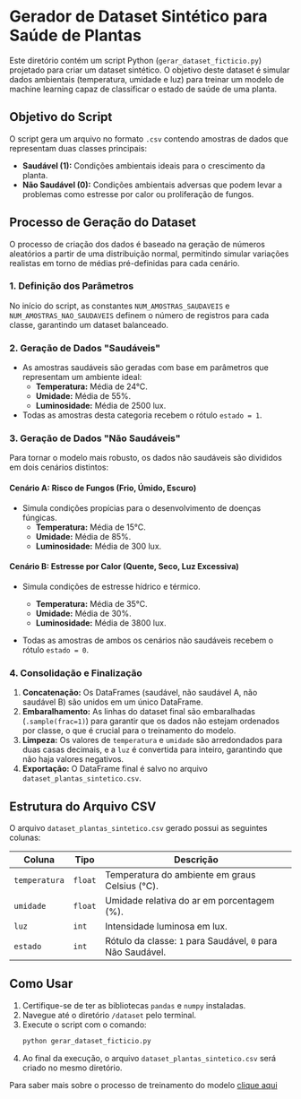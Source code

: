 # Gerador de Dataset Sintético para Saúde de Plantas

Este diretório contém um script Python (`gerar_dataset_ficticio.py`) projetado para criar um dataset sintético. O objetivo deste dataset é simular dados ambientais (temperatura, umidade e luz) para treinar um modelo de machine learning capaz de classificar o estado de saúde de uma planta.

## Objetivo do Script

O script gera um arquivo no formato `.csv` contendo amostras de dados que representam duas classes principais:

- **Saudável (1):** Condições ambientais ideais para o crescimento da planta.
- **Não Saudável (0):** Condições ambientais adversas que podem levar a problemas como estresse por calor ou proliferação de fungos.

## Processo de Geração do Dataset

O processo de criação dos dados é baseado na geração de números aleatórios a partir de uma distribuição normal, permitindo simular variações realistas em torno de médias pré-definidas para cada cenário.

### 1. Definição dos Parâmetros

No início do script, as constantes `NUM_AMOSTRAS_SAUDAVEIS` e `NUM_AMOSTRAS_NAO_SAUDAVEIS` definem o número de registros para cada classe, garantindo um dataset balanceado.

### 2. Geração de Dados "Saudáveis"

- As amostras saudáveis são geradas com base em parâmetros que representam um ambiente ideal:
  - **Temperatura:** Média de 24°C.
  - **Umidade:** Média de 55%.
  - **Luminosidade:** Média de 2500 lux.
- Todas as amostras desta categoria recebem o rótulo `estado = 1`.

### 3. Geração de Dados "Não Saudáveis"

Para tornar o modelo mais robusto, os dados não saudáveis são divididos em dois cenários distintos:

#### Cenário A: Risco de Fungos (Frio, Úmido, Escuro)
- Simula condições propícias para o desenvolvimento de doenças fúngicas.
  - **Temperatura:** Média de 15°C.
  - **Umidade:** Média de 85%.
  - **Luminosidade:** Média de 300 lux.

#### Cenário B: Estresse por Calor (Quente, Seco, Luz Excessiva)
- Simula condições de estresse hídrico e térmico.
  - **Temperatura:** Média de 35°C.
  - **Umidade:** Média de 30%.
  - **Luminosidade:** Média de 3800 lux.

- Todas as amostras de ambos os cenários não saudáveis recebem o rótulo `estado = 0`.

### 4. Consolidação e Finalização

1.  **Concatenação:** Os DataFrames (saudável, não saudável A, não saudável B) são unidos em um único DataFrame.
2.  **Embaralhamento:** As linhas do dataset final são embaralhadas (`.sample(frac=1)`) para garantir que os dados não estejam ordenados por classe, o que é crucial para o treinamento do modelo.
3.  **Limpeza:** Os valores de `temperatura` e `umidade` são arredondados para duas casas decimais, e a `luz` é convertida para inteiro, garantindo que não haja valores negativos.
4.  **Exportação:** O DataFrame final é salvo no arquivo `dataset_plantas_sintetico.csv`.

## Estrutura do Arquivo CSV

O arquivo `dataset_plantas_sintetico.csv` gerado possui as seguintes colunas:

| Coluna      | Tipo    | Descrição                                         |
|-------------|---------|---------------------------------------------------|
| `temperatura` | `float` | Temperatura do ambiente em graus Celsius (°C).    |
| `umidade`     | `float` | Umidade relativa do ar em porcentagem (%).        |
| `luz`         | `int`   | Intensidade luminosa em lux.                      |
| `estado`      | `int`   | Rótulo da classe: `1` para Saudável, `0` para Não Saudável. |

## Como Usar

1.  Certifique-se de ter as bibliotecas `pandas` e `numpy` instaladas.
2.  Navegue até o diretório `/dataset` pelo terminal.
3.  Execute o script com o comando:
    ```bash
    python gerar_dataset_ficticio.py
    ```
4.  Ao final da execução, o arquivo `dataset_plantas_sintetico.csv` será criado no mesmo diretório.

Para saber mais sobre o processo de treinamento do modelo [clique aqui](../modelo/modelo_gridsearch.ipynb)